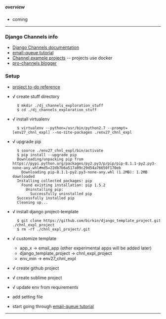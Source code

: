 ##### overview

- coming

---


### Django Channels info

- [Django Channels documentation](http://channels.readthedocs.org/en/latest/index.html)
- [email-queue tutorial](https://www.wordfugue.com/using-django-channels-email-sending-queue/)
- [Channel example projects](https://github.com/andrewgodwin/channels-examples) -- projects use docker
- [pro-channels blogger](https://brejoc.com/django-channels-are-a-game-changer/)


### Setup

- [project to-do reference](https://gist.github.com/birkin/04a0a124d49be02e3d58)

- √ create stuff directory

        $ mkdir ./dj_channels_exploration_stuff
        $ cd ./dj_channels_exploration_stuff

- √ install virtualenv

        $ virtualenv --python=/usr/bin/python2.7 --prompt=[env27_chnl_expl] --no-site-packages ./env27_chnl_expl

- √ upgrade pip

        $ source ./env27_chnl_expl/bin/activate
        $ pip install --upgrade pip
        Downloading/unpacking pip from https://pypi.python.org/packages/py2.py3/p/pip/pip-8.1.1-py2.py3-none-any.whl#md5=22db7b6a517a09c29d54a76650f170eb
          Downloading pip-8.1.1-py2.py3-none-any.whl (1.2MB): 1.2MB downloaded
        Installing collected packages: pip
          Found existing installation: pip 1.5.2
            Uninstalling pip:
              Successfully uninstalled pip
        Successfully installed pip
        Cleaning up...

- √ install django project-template

        $ git clone https://github.com/birkin/django_template_project.git ./chnl_expl_project
        $ rm -rf ./chnl_expl_project/.git

- √ customize template
    - app_x -> email_app  (other experimental apps will be added later)
    - django_template_project -> chnl_expl_project
    - env_min -> env27_chnl_expl

- √ create github project

- √ create sublime project

- √ update env from requirements

- add setting file

- start going through [email-queue tutorial](https://www.wordfugue.com/using-django-channels-email-sending-queue/)

---
